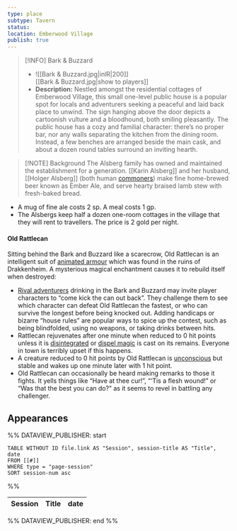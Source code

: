 ```yaml
---
type: place
subtype: Tavern
status: 
location: Emberwood Village
publish: true
---
```


>[!INFO] Bark & Buzzard
>- ![[Bark & Buzzard.jpg|inlR|200]]
<br/> [[Bark & Buzzard.jpg|show to players]]
> - **Description:** Nestled amongst the residential cottages of Emberwood Village, this small one-level public house is a popular spot for locals and adventurers seeking a peaceful and laid back place to unwind. The sign hanging above the door depicts a cartoonish vulture and a bloodhound, both smiling pleasantly. The public house has a cozy and familial character: there’s no proper bar, nor any walls separating the kitchen from the dining room. Instead, a few benches are arranged beside the main cask, and about a dozen round tables surround an inviting hearth. 

>[!NOTE] Background
The Alsberg family has owned and maintained the establishment for a generation. [[Karin Alsberg]] and her husband, [[Holger Alsberg]] (both human [commoners](https://www.dndbeyond.com/monsters/16829-commoner)) make fine home-brewed beer known as Ember Ale, and serve hearty braised lamb stew with fresh-baked bread.

- A mug of fine ale costs 2 sp. A meal costs 1 gp.
- The Alsbergs keep half a dozen one-room cottages in the village that they will rent to travellers. The price is 2 gold per night.

#### Old Rattlecan

Sitting behind the Bark and Buzzard like a scarecrow, Old Rattlecan is an intelligent suit of [animated armour](https://www.dndbeyond.com/monsters/16786-animated-armor) which was found in the ruins of Drakkenheim. A mysterious magical enchantment causes it to rebuild itself when destroyed:

- [Rival adventurers](https://www.dndbeyond.com/sources/dodr/running-the-campaign#RivalAdventurers) drinking in the Bark and Buzzard may invite player characters to “come kick the can out back”. They challenge them to see which character can defeat Old Rattlecan the fastest, or who can survive the longest before being knocked out. Adding handicaps or bizarre “house rules” are popular ways to spice up the contest, such as being blindfolded, using no weapons, or taking drinks between hits.
- Rattlecan rejuvenates after one minute when reduced to 0 hit points unless it is [disintegrated](https://www.dndbeyond.com/spells/2070-disintegrate) or [dispel magic](https://www.dndbeyond.com/spells/2072-dispel-magic) is cast on its remains. Everyone in town is terribly upset if this happens.
- A creature reduced to 0 hit points by Old Rattlecan is [unconscious](https://www.dndbeyond.com/compendium/rules/basic-rules/appendix-a-conditions#Unconscious) but stable and wakes up one minute later with 1 hit point.
- Old Rattlecan can occasionally be heard making remarks to those it fights. It yells things like “Have at thee cur!”, “‘Tis a flesh wound!” or “Was that the best you can do?” as it seems to revel in battling any challenger.


## Appearances

%% DATAVIEW_PUBLISHER: start
```dataview
TABLE WITHOUT ID file.link AS "Session", session-title AS "Title", date
FROM [[#]]
WHERE type = "page-session"
SORT session-num asc
```
%%

| Session | Title | date |
| ------- | ----- | ---- |

%% DATAVIEW_PUBLISHER: end %%